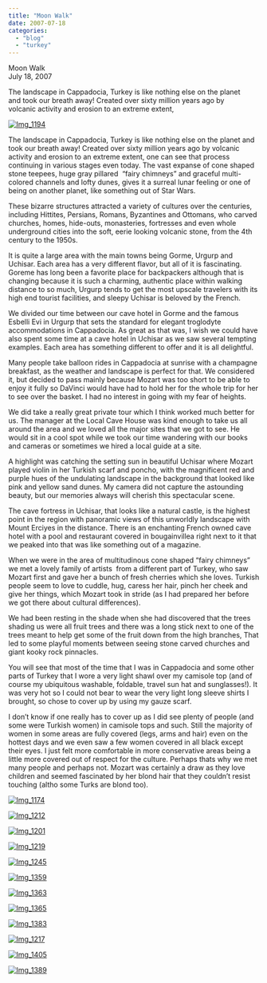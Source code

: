 ```yaml
---
title: "Moon Walk"
date: 2007-07-18
categories: 
  - "blog"
  - "turkey"
---
```


Moon Walk  
July 18, 2007

The landscape in Cappadocia, Turkey is like nothing else on the planet  
and took our breath away! Created over sixty million years ago by  
volcanic activity and erosion to an extreme extent,

<!--more-->

[![Img_1194](https://pub-ac94b3f306b24c0dba4238943c97f2e1.r2.dev/soultravelers3/images/2008/03/03/img_1194.png "Img_1194")](https://pub-ac94b3f306b24c0dba4238943c97f2e1.r2.dev/photos/uncategorized/2008/03/03/img_1194.png)

The landscape in Cappadocia, Turkey is like nothing else on the planet and took our breath away! Created over sixty million years ago by volcanic activity and erosion to an extreme extent, one can see that process continuing in various stages even today. The vast expanse of cone shaped stone teepees, huge gray pillared  “fairy chimneys” and graceful multi-colored channels and lofty dunes, gives it a surreal lunar feeling or one of being on another planet, like something out of Star Wars.

These bizarre structures attracted a variety of cultures over the centuries, including Hittites, Persians, Romans, Byzantines and Ottomans, who carved churches, homes, hide-outs, monasteries, fortresses and even whole underground cities into the soft, eerie looking volcanic stone, from the 4th century to the 1950s.

It is quite a large area with the main towns being Gorme, Urgurp and Uchisar. Each area has a very different flavor, but all of it is fascinating. Goreme has long been a favorite place for backpackers although that is changing because it is such a charming, authentic place within walking distance to so much, Urgurp tends to get the most upscale travelers with its high end tourist facilities, and sleepy Uchisar is beloved by the French.

We divided our time between our cave hotel in Gorme and the famous Esbelli Evi in Urgurp that sets the standard for elegant troglodyte accommodations in Cappadocia. As great as that was, I wish we could have also spent some time at a cave hotel in Uchisar as we saw several tempting examples. Each area has something different to offer and it is all delightful.

Many people take balloon rides in Cappadocia at sunrise with a champagne breakfast, as the weather and landscape is perfect for that. We considered it, but decided to pass mainly because Mozart was too short to be able to enjoy it fully so DaVinci would have had to hold her for the whole trip for her to see over the basket. I had no interest in going with my fear of heights.

We did take a really great private tour which I think worked much better for us. The manager at the Local Cave House was kind enough to take us all around the area and we loved all the major sites that we got to see. He would sit in a cool spot while we took our time wandering with our books and cameras or sometimes we hired a local guide at a site.

A highlight was catching the setting sun in beautiful Uchisar where Mozart played violin in her Turkish scarf and poncho, with the magnificent red and purple hues of the undulating landscape in the background that looked like pink and yellow sand dunes. My camera did not capture the astounding beauty, but our memories always will cherish this spectacular scene.

The cave fortress in Uchisar, that looks like a natural castle, is the highest point in the region with panoramic views of this unworldly landscape with Mount Erciyes in the distance. There is an enchanting French owned cave hotel with a pool and restaurant covered in bougainvillea right next to it that we peaked into that was like something out of a magazine.

When we were in the area of multitudinous cone shaped “fairy chimneys” we met a lovely family of artists  from a different part of Turkey, who saw Mozart first and gave her a bunch of fresh cherries which she loves. Turkish people seem to love to cuddle, hug, caress her hair, pinch her cheek and give her things, which Mozart took in stride (as I had prepared her before we got there about cultural differences).

We had been resting in the shade when she had discovered that the trees shading us were all fruit trees and there was a long stick next to one of the trees meant to help get some of the fruit down from the high branches, That led to some playful moments between seeing stone carved churches and giant kooky rock pinnacles.

You will see that most of the time that I was in Cappadocia and some other parts of Turkey that I wore a very light shawl over my camisole top (and of course my ubiquitous washable, foldable, travel sun hat and sunglasses!). It was very hot so I could not bear to wear the very light long sleeve shirts I brought, so chose to cover up by using my gauze scarf.

I don’t know if one really has to cover up as I did see plenty of people (and some were Turkish women) in camisole tops and such. Still the majority of women in some areas are fully covered (legs, arms and hair) even on the hottest days and we even saw a few women covered in all black except their eyes. I just felt more comfortable in more conservative areas being a little more covered out of respect for the culture. Perhaps thats why we met many people and perhaps not. Mozart was certainly a draw as they love children and seemed fascinated by her blond hair that they couldn’t resist touching (altho some Turks are blond too).

[![Img_1174](https://pub-ac94b3f306b24c0dba4238943c97f2e1.r2.dev/soultravelers3/images/2008/03/03/img_1174.png "Img_1174")](https://pub-ac94b3f306b24c0dba4238943c97f2e1.r2.dev/photos/uncategorized/2008/03/03/img_1174.png)

[![Img_1212](https://pub-ac94b3f306b24c0dba4238943c97f2e1.r2.dev/soultravelers3/images/2008/03/03/img_1212.png "Img_1212")](https://pub-ac94b3f306b24c0dba4238943c97f2e1.r2.dev/photos/uncategorized/2008/03/03/img_1212.png)

[![Img_1201](https://pub-ac94b3f306b24c0dba4238943c97f2e1.r2.dev/soultravelers3/images/2008/03/03/img_1201.png "Img_1201")](https://pub-ac94b3f306b24c0dba4238943c97f2e1.r2.dev/photos/uncategorized/2008/03/03/img_1201.png)

[![Img_1219](https://pub-ac94b3f306b24c0dba4238943c97f2e1.r2.dev/soultravelers3/images/2008/03/03/img_1219.png "Img_1219")](https://pub-ac94b3f306b24c0dba4238943c97f2e1.r2.dev/photos/uncategorized/2008/03/03/img_1219.png)

[![Img_1245](https://pub-ac94b3f306b24c0dba4238943c97f2e1.r2.dev/soultravelers3/images/2008/03/03/img_1245.png "Img_1245")](https://pub-ac94b3f306b24c0dba4238943c97f2e1.r2.dev/photos/uncategorized/2008/03/03/img_1245.png)

[![Img_1359](https://pub-ac94b3f306b24c0dba4238943c97f2e1.r2.dev/soultravelers3/images/2008/03/03/img_1359.png "Img_1359")](https://pub-ac94b3f306b24c0dba4238943c97f2e1.r2.dev/photos/uncategorized/2008/03/03/img_1359.png)

[![Img_1363](https://pub-ac94b3f306b24c0dba4238943c97f2e1.r2.dev/soultravelers3/images/2008/03/03/img_1363.png "Img_1363")](https://pub-ac94b3f306b24c0dba4238943c97f2e1.r2.dev/photos/uncategorized/2008/03/03/img_1363.png)

[![Img_1365](https://pub-ac94b3f306b24c0dba4238943c97f2e1.r2.dev/soultravelers3/images/2008/03/03/img_1365.png "Img_1365")](https://pub-ac94b3f306b24c0dba4238943c97f2e1.r2.dev/photos/uncategorized/2008/03/03/img_1365.png)

[![Img_1383](https://pub-ac94b3f306b24c0dba4238943c97f2e1.r2.dev/soultravelers3/images/2008/03/03/img_1383.png "Img_1383")](https://pub-ac94b3f306b24c0dba4238943c97f2e1.r2.dev/photos/uncategorized/2008/03/03/img_1383.png)

[![Img_1217](https://pub-ac94b3f306b24c0dba4238943c97f2e1.r2.dev/soultravelers3/images/2008/03/03/img_1217.png "Img_1217")](https://pub-ac94b3f306b24c0dba4238943c97f2e1.r2.dev/photos/uncategorized/2008/03/03/img_1217.png)

[![Img_1405](https://pub-ac94b3f306b24c0dba4238943c97f2e1.r2.dev/soultravelers3/images/2008/03/03/img_1405.png "Img_1405")](https://pub-ac94b3f306b24c0dba4238943c97f2e1.r2.dev/photos/uncategorized/2008/03/03/img_1405.png)

[![Img_1389](https://pub-ac94b3f306b24c0dba4238943c97f2e1.r2.dev/soultravelers3/images/2008/03/03/img_1389.png "Img_1389")](https://pub-ac94b3f306b24c0dba4238943c97f2e1.r2.dev/photos/uncategorized/2008/03/03/img_1389.png)
